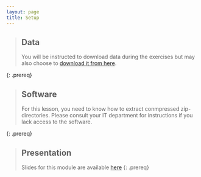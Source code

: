 ```yaml
---
layout: page
title: Setup
---
```


> ## Data
> You will be instructed to download data during the exercises but may also choose to [download it from here](./data/Famous_project_No-1!.zip).
>
{: .prereq}

> ## Software
>
> For this lesson, you need to know how to extract conmpressed zip-directories. Please consult your IT department for instructions if you lack access to the software.
>
{: .prereq}

> ## Presentation
>
> Slides for this module are available [here](./module-organising-data-dm-practice-oct-2022.pdf)
{: .prereq}